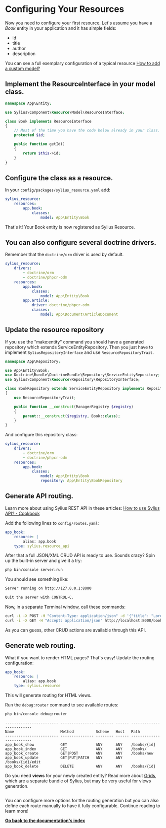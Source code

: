 # Configuring Your Resources

Now you need to configure your first resource. Let's assume you have a *Book* entity in your application and it has simple fields:

* id
* title
* author
* description

You can see a full exemplary configuration of a typical resource
[How to add a custom model?](https://docs.sylius.com/en/latest/cookbook/entities/custom-model.html)

## Implement the ResourceInterface in your model class.

```php
namespace App\Entity;

use Sylius\Component\Resource\Model\ResourceInterface;

class Book implements ResourceInterface
{
    // Most of the time you have the code below already in your class.
    protected $id;

    public function getId()
    {
        return $this->id;
    }
}
```

## Configure the class as a resource.

In your ``config/packages/sylius_resource.yaml`` add:

```yaml
sylius_resource:
    resources:
        app.book:
            classes:
                model: App\Entity\Book
```
That's it! Your Book entity is now registered as Sylius Resource.

## You can also configure several doctrine drivers.

Remember that the ``doctrine/orm`` driver is used by default.

```yaml
sylius_resource:
    drivers:
        - doctrine/orm
        - doctrine/phpcr-odm
    resources:
        app.book:
            classes:
                model: App\Entity\Book
        app.article:
            driver: doctrine/phpcr-odm
            classes:
                model: App\Document\ArticleDocument
```

## Update the resource repository

If you use the "make:entity" command you should have a generated repository which extends ServiceEntityRepository.
Then you just have to implement `SyliusRepositoryInterface` and use `ResourceRepositoryTrait`.

```php
namespace App\Repository;

use App\Entity\Book;
use Doctrine\Bundle\DoctrineBundle\Repository\ServiceEntityRepository;
use Sylius\Component\Resource\Repository\RepositoryInterface;

class BookRepository extends ServiceEntityRepository implements RepositoryInterface
{
    use ResourceRepositoryTrait;

    public function __construct(ManagerRegistry $registry)
    {
        parent::__construct($registry, Book::class);
    }
}
```

And configure this repository class:

```yaml
sylius_resource:
    drivers:
        - doctrine/orm
        - doctrine/phpcr-odm
    resources:
        app.book:
            classes:
                model: App\Entity\Book
                repository: App\Entity\BookRepository
```

## Generate API routing.

Learn more about using Sylius REST API in these articles:
[How to use Sylius API? - Cookbook](https://docs.sylius.com/en/latest/cookbook/api/api.html)

Add the following lines to ``config/routes.yaml``:

```yaml
app_book:
    resource: |
        alias: app.book
    type: sylius.resource_api
```
After that a full JSON/XML CRUD API is ready to use.
Sounds crazy? Spin up the built-in server and give it a try:

```bash
php bin/console server:run
```
You should see something like:

```bash
Server running on http://127.0.0.1:8000

Quit the server with CONTROL-C.
```
Now, in a separate Terminal window, call these commands:

```bash
curl -i -X POST -H "Content-Type: application/json" -d '{"title": "Lord of The Rings", "author": "J. R. R. Tolkien", "description": "Amazing!"}' http://localhost:8000/books/
curl -i -X GET -H "Accept: application/json" http://localhost:8000/books/
```
As you can guess, other CRUD actions are available through this API.

## Generate web routing.

What if you want to render HTML pages? That's easy! Update the routing configuration:

```yaml
app_book:
    resource: |
        alias: app.book
    type: sylius.resource
```
This will generate routing for HTML views.

Run the ``debug:router`` command to see available routes:

```bash
php bin/console debug:router
```
```
------------------------ --------------- -------- ------ -------------------------
Name                     Method          Scheme   Host   Path
------------------------ --------------- -------- ------ -------------------------
app_book_show            GET             ANY      ANY    /books/{id}
app_book_index           GET             ANY      ANY    /books/
app_book_create          GET|POST        ANY      ANY    /books/new
app_book_update          GET|PUT|PATCH   ANY      ANY    /books/{id}/edit
app_book_delete          DELETE          ANY      ANY    /books/{id}
```

Do you need **views** for your newly created entity? Read more about 
[Grids](https://docs.sylius.com/en/latest/components_and_bundles/bundles/SyliusGridBundle/index.html),
which are a separate bundle of Sylius, but may be very useful for views generation.

##
You can configure more options for the routing generation but you can also define each route manually to have it fully configurable.
Continue reading to learn more!

**[Go back to the documentation's index](index.md)**
